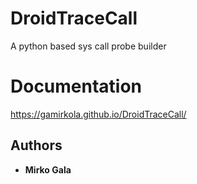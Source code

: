 # DroidTraceCall
A python based sys call probe builder

# Documentation

https://gamirkola.github.io/DroidTraceCall/


[comment]: <> (## Contributing)


## Authors

* **Mirko Gala** 
<!--
## License

## This project is licensed under the MIT License - see the [LICENSE.md](LICENSE.md) file for details

## Acknowledgments